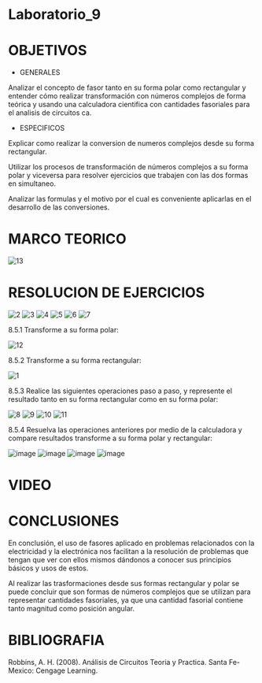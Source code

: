 # Laboratorio_9
# OBJETIVOS
* GENERALES

Analizar el concepto de fasor tanto en su forma polar como rectangular y entender cómo realizar transformación con números complejos de forma teórica y usando una calculadora cientifica con cantidades fasoriales para el analisis de circuitos ca.

* ESPECIFICOS

Explicar como realizar la conversion de numeros complejos desde su forma rectangular.

Utilizar los procesos de transformación de números complejos a su forma polar y viceversa para resolver ejercicios que trabajen con las dos formas en simultaneo.

Analizar las formulas y el motivo por el cual es conveniente aplicarlas en el desarrollo de las conversiones.
# MARCO TEORICO

![13](https://user-images.githubusercontent.com/85193519/133292711-8c64e02c-59f8-42a1-97f5-155926c09e4a.jpg)

# RESOLUCION DE EJERCICIOS
![2](https://user-images.githubusercontent.com/85193519/133291805-b39b5885-992c-4a25-b723-5467623c722d.jpg)
![3](https://user-images.githubusercontent.com/85193519/133291818-8575296d-285f-4c1c-b409-8ffb06aa0ef1.jpg)
![4](https://user-images.githubusercontent.com/85193519/133291837-cef87a39-36de-4909-9473-0b563cc1a3b4.jpg)
![5](https://user-images.githubusercontent.com/85193519/133291860-3acb5315-7423-4e9c-8c89-e572002e55d9.jpg)
![6](https://user-images.githubusercontent.com/85193519/133291877-bf6df15e-2adf-49f7-a698-310e54a0d4ca.jpg)
![7](https://user-images.githubusercontent.com/85193519/133291908-6e115544-65b1-4fa9-bb19-e9af9478e5ea.jpg)

8.5.1 Transforme a su forma polar:

![12](https://user-images.githubusercontent.com/85193519/133292198-dbece260-c223-4a05-9484-d19525f71895.jpg)

8.5.2 Transforme a su forma rectangular:

![1](https://user-images.githubusercontent.com/85193519/133176583-81bd733d-2ed1-444e-99b7-f6008cbf7d04.jpg)

8.5.3 Realice las siguientes operaciones paso a paso, y represente el resultado tanto en su forma rectangular como en su forma polar:

![8](https://user-images.githubusercontent.com/85193519/133291941-c1d90fdb-304e-4aad-9280-a1740f4e3050.jpg)
![9](https://user-images.githubusercontent.com/85193519/133291983-0401445a-49ec-4e4e-a7d0-92b021eac3e3.jpg)
![10](https://user-images.githubusercontent.com/85193519/133291999-0b098faf-fe68-42d8-9a8a-4210ea9afa60.jpg)
![11](https://user-images.githubusercontent.com/85193519/133292015-75d44f01-7283-49f4-a899-4a28071820da.jpg)

8.5.4 Resuelva las operaciones anteriores por medio de la calculadora y compare resultados transforme a su forma polar y rectangular:

![image](https://user-images.githubusercontent.com/85193519/133295830-39c07cb3-d3a5-4a8d-9e0d-1c88c24e1439.png)
![image](https://user-images.githubusercontent.com/85193519/133295887-49e855ca-10db-44d4-ae3e-34d1a2f2d485.png)
![image](https://user-images.githubusercontent.com/85193519/133295913-02ce245f-7a68-4c59-b722-ab63db7460b5.png)
![image](https://user-images.githubusercontent.com/85193519/133295959-260be4fc-293e-45f0-9bfc-88983dab86bf.png)


# VIDEO

# CONCLUSIONES

En conclusión, el uso de fasores aplicado en problemas relacionados con la electricidad y la electrónica nos facilitan a la resolución de problemas que tengan que ver con ellos mismos dándonos a conocer sus principios básicos y usos de estos.

Al realizar las trasformaciones desde sus formas rectangular y polar se puede concluir que son formas de números complejos que se utilizan para representar cantidades fasoriales, ya que una cantidad fasorial contiene tanto magnitud como posición angular.


# BIBLIOGRAFIA
Robbins, A. H. (2008). Análisis de Circuitos Teoria y Practica. Santa Fe-Mexico: Cengage Learning.
